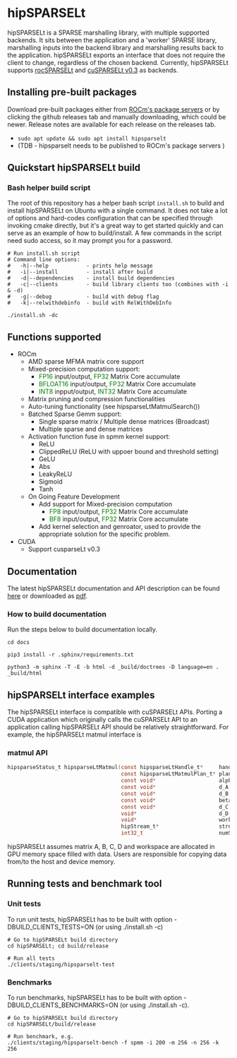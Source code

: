 # hipSPARSELt
hipSPARSELt is a SPARSE marshalling library, with multiple supported backends. It sits between the application and a 'worker' SPARSE library, marshalling inputs into the backend library and marshalling results back to the application. hipSPARSELt exports an interface that does not require the client to change, regardless of the chosen backend. Currently, hipSPARSELt supports [rocSPARSELt](library/src/hcc_detial/rocsparselt) and [cuSPARSELt v0.3](https://docs.nvidia.com/cuda/cusparselt) as backends.

## Installing pre-built packages
Download pre-built packages either from [ROCm's package servers](https://rocm.github.io/install.html#installing-from-amd-rocm-repositories) or by clicking the github releases tab and manually downloading, which could be newer. Release notes are available for each release on the releases tab.
* `sudo apt update && sudo apt install hipsparselt`
* (TDB - hipsparselt needs to be published to ROCm's package servers )

## Quickstart hipSPARSELt build

### Bash helper build script
The root of this repository has a helper bash script `install.sh` to build and install hipSPARSELt on Ubuntu with a single command.  It does not take a lot of options and hard-codes configuration that can be specified through invoking cmake directly, but it's a great way to get started quickly and can serve as an example of how to build/install. A few commands in the script need sudo access, so it may prompt you for a password.
```
# Run install.sh script
# Command line options:
#   -h|--help            - prints help message
#   -i|--install         - install after build
#   -d|--dependencies    - install build dependencies
#   -c|--clients         - build library clients too (combines with -i & -d)
#   -g|--debug           - build with debug flag
#   -k|--relwithdebinfo  - build with RelWithDebInfo

./install.sh -dc
```
## Functions supported
- ROCm
   - AMD sparse MFMA matrix core support
   - Mixed-precision computation support:
     - <span style="color:green">FP16</span> input/output, <span style="color:green">FP32</span> Matrix Core accumulate
     - <span style="color:green">BFLOAT16</span> input/output, <span style="color:green">FP32</span> Matrix Core accumulate
     - <span style="color:green">INT8</span> inpput/output, <span style="color:green">INT32</span> Matrix Core accumulate
   - Matrix pruning and compression functionalities
   - Auto-tuning functionality (see hipsparseLtMatmulSearch())
   - Batched Sparse Gemm support:
     - Single sparse matrix / Multiple dense matrices (Broadcast)
     - Multiple sparse and dense matrices
   - Activation function fuse in spmm kernel support:
     - ReLU
     - ClippedReLU (ReLU with uppoer bound and threshold setting)
     - GeLU
     - Abs
     - LeakyReLU
     - Sigmoid
     - Tanh
   - On Going Feature Development
     - Add support for Mixed-precision computation
       - <span style="color:green">FP8</span> input/output, <span style="color:green">FP32</span> Matrix Core accumulate
       - <span style="color:green">BF8</span> input/output, <span style="color:green">FP32</span> Matrix Core accumulate
     - Add kernel selection and genroator, used to provide the appropriate solution for the specific problem.
- CUDA
  - Support cusparseLt v0.3

## Documentation
The latest hipSPARSELt documentation and API description can be found [here](docs/data/hipSPARSELt_api.docx) or downloaded as [pdf](docs/data/hipSPARSELt_api.pdf).

### How to build documentation

Run the steps below to build documentation locally.

```
cd docs

pip3 install -r .sphinx/requirements.txt

python3 -m sphinx -T -E -b html -d _build/doctrees -D language=en . _build/html
```

## hipSPARSELt interface examples
The hipSPARSELt interface is compatible with cuSPARSELt APIs. Porting a CUDA application which originally calls the cuSPARSELt API to an application calling hipSPARSELt API should be relatively straightforward. For example, the hipSPARSELt matmul interface is


### matmul API

```c
hipsparseStatus_t hipsparseLtMatmul(const hipsparseLtHandle_t*     handle,
                                    const hipsparseLtMatmulPlan_t* plan,
                                    const void*                    alpha,
                                    const void*                    d_A,
                                    const void*                    d_B,
                                    const void*                    beta,
                                    const void*                    d_C,
                                    void*                          d_D,
                                    void*                          workspace,
                                    hipStream_t*                   streams,
                                    int32_t                        numStreams);

```

hipSPARSELt assumes matrix A, B, C, D and workspace are allocated in GPU memory space filled with data. Users are responsible for copying data from/to the host and device memory.

## Running tests and benchmark tool
### Unit tests
To run unit tests, hipSPARSELt has to be built with option -DBUILD_CLIENTS_TESTS=ON (or using ./install.sh -c)
```
# Go to hipSPARSELt build directory
cd hipSPARSELt; cd build/release

# Run all tests
./clients/staging/hipsparselt-test
```

### Benchmarks
To run benchmarks, hipSPARSELt has to be built with option -DBUILD_CLIENTS_BENCHMARKS=ON (or using ./install.sh -c).
```
# Go to hipSPARSELt build directory
cd hipSPARSELt/build/release

# Run benchmark, e.g.
./clients/staging/hipsparselt-bench -f spmm -i 200 -m 256 -n 256 -k 256
